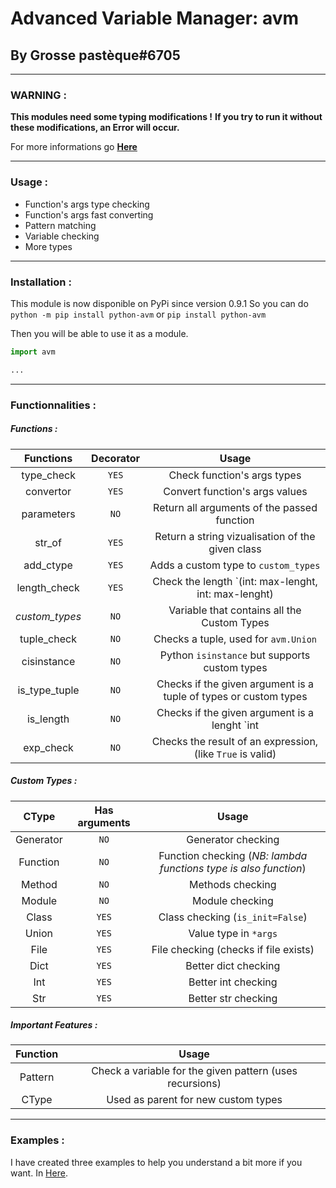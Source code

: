 # Advanced Variable Manager: avm

## By Grosse pastèque#6705


-------------


### WARNING :

__**This modules need some typing modifications !**__
**If you try to run it without these modifications, an Error will occur.**

For more informations go **[Here](./avm/__init__.py)**


-------------


### Usage :

- Function's args type checking
- Function's args fast converting
- Pattern matching
- Variable checking
- More types


------------


### Installation :

This module is now disponible on PyPi since version 0.9.1
So you can do `python -m pip install python-avm` or `pip install python-avm`

Then you will be able to use it as a module.

```python
import avm

...
```


-------------


### Functionnalities :

##### Functions :

| Functions | Decorator | Usage |
| :------------: | :------------: | :------------: |
| type_check | `YES` | Check function's args types |
| convertor | `YES` | Convert function's args values |
| parameters | `NO` | Return all arguments of the passed function |
| str_of | `YES` | Return a string vizualisation of the given class |
| add_ctype | `YES` | Adds a custom type to `custom_types` |
| length_check | `YES` | Check the length `(int: max-lenght, int: max-lenght) | int: max-lenght` of and object |
| *custom_types* | `NO` | Variable that contains all the Custom Types |
| tuple_check | `NO` | Checks a tuple, used for `avm.Union` |
| cisinstance | `NO` | Python `isinstance` but supports custom types |
| is_type_tuple | `NO` | Checks if the given argument is a tuple of types or custom types |
| is_length | `NO` | Checks if the given argument is a lenght `int | ... | (int | ..., int | ...)` |
| exp_check | `NO` | Checks the result of an expression, (like `True` is valid) |

##### Custom Types :

| CType | Has arguments | Usage |
| :------------:| :------------:| :------------: | 
| Generator | `NO` | Generator checking |
| Function | `NO` | Function checking (*NB: lambda functions type is also function*) |
| Method | `NO` | Methods checking |
| Module | `NO` | Module checking |
| Class | `YES` | Class checking (`is_init=False`) |
| Union | `YES` | Value type in `*args` |
| File | `YES` | File checking (checks if file exists) |
| Dict | `YES` | Better dict checking |
| Int | `YES` | Better int checking |
| Str | `YES` | Better str checking |

##### Important Features :
| Function | Usage |
| :------------:| :------------:|
| Pattern | Check a variable for the given pattern (uses recursions) |
| CType | Used as parent for new custom types |


------------


### Examples :

I have created three examples to help you understand a bit more if you want.
In [Here](./examples/).
